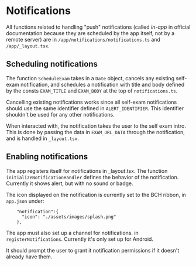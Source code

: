 # Notifications

All functions related to handling "push" notifications (called *in-app* in official documentation because they are scheduled by the app itself, not by a remote server) are in `/app/notifications/notifications.ts` and `/app/_layout.tsx`.

## Scheduling notifications

The function `ScheduleExam` takes in a `Date` object, cancels any existing self-exam notification, and schedules a notification with title and body defined by the consts `EXAM_TITLE` and `EXAM_BODY` at the top of `notifications.ts`.

Cancelling existing notifications works since all self-exam notifications should use the same identifier defined in `ALERT_IDENTIFIER`. This identifier shouldn't be used for any other notifications.

When interacted with, the notification takes the user to the self exam intro. This is done by passing the data in `EXAM_URL_DATA` through the notification, and is handled in `_layout.tsx`.

## Enabling notifications

The app registers itself for notifications in _layout.tsx. The function `initializeNotificationHandler` defines the behavior of the notification. Currently it shows alert, but with no sound or badge.

The icon displayed on the notification is currently set to the BCH ribbon, in `app.json` under:

```
    "notification":{
      "icon": "./assets/images/splash.png"
    },
```

The app must also set up a channel for notifications. in `registerNotifications`. Currently it's only set up for Android.

It should prompt the user to grant it notification permissions if it doesn't already have them.